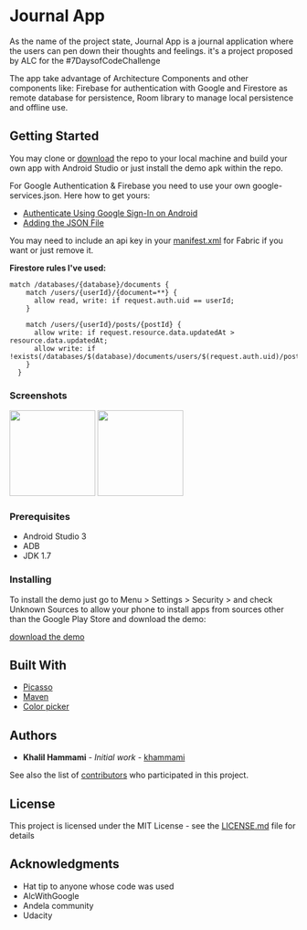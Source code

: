 # Journal App

As the name of the project state, Journal App is a journal application where the users can pen down their thoughts and feelings.
it's a project proposed by ALC for the #7DaysofCodeChallenge

The app take advantage of Architecture Components and other components like: Firebase for authentication with Google and Firestore as remote database for persistence, Room library to manage local persistence and offline use.

## Getting Started

You may clone or [download](https://github.com/khammami/journal-app/archive/master.zip) the repo to your local machine and build your own app with Android Studio or just install the demo apk within the repo.

For Google Authentication & Firebase you need to use your own google-services.json. Here how to get yours:

* [Authenticate Using Google Sign-In on Android](https://firebase.google.com/docs/auth/android/google-signin)
* [Adding the JSON File](https://developers.google.com/android/guides/google-services-plugin#adding_the_json_file)

You may need to include an api key in your [manifest.xml](https://github.com/khammami/journal-app/blob/411291d3934ded74f1d1c4bfec80a900a321c2a8/app/src/main/AndroidManifest.xml#L29) for Fabric if you want or just remove it.

**Firestore rules I've used:**
```
match /databases/{database}/documents {
    match /users/{userId}/{document=**} {
      allow read, write: if request.auth.uid == userId;
    }
    
    match /users/{userId}/posts/{postId} {
      allow write: if request.resource.data.updatedAt > resource.data.updatedAt;
      allow write: if !exists(/databases/$(database)/documents/users/$(request.auth.uid)/posts/$(request.resource.data.id))
    }
  }
  ```

### Screenshots
<img src="https://raw.githubusercontent.com/khammami/journal-app/master/release/screenshots/Screenshot_2018-07-01-16-23-44.png" width="150"> <img src="https://raw.githubusercontent.com/khammami/journal-app/master/release/screenshots/Screenshot_2018-07-01-16-23-33.png" width="150">

### Prerequisites

* Android Studio 3
* ADB
* JDK 1.7

### Installing

To install the demo just go to Menu > Settings > Security > and check Unknown Sources to allow your phone to install apps 
from sources other than the Google Play Store and download the demo:

[download the demo](https://github.com/khammami/journal-app/raw/master/release/app-release.apk)

## Built With

* [Picasso](http://square.github.io/picasso/)
* [Maven](https://maven.apache.org/)
* [Color picker](https://android.googlesource.com/platform/frameworks/opt/colorpicker/)

## Authors

* **Khalil Hammami** - *Initial work* - [khammami](https://github.com/khammami)

See also the list of [contributors](https://github.com/khammami/journal-app/graphs/contributors) who participated in this project.

## License

This project is licensed under the MIT License - see the [LICENSE.md](LICENSE.md) file for details

## Acknowledgments

* Hat tip to anyone whose code was used
* AlcWithGoogle
* Andela community
* Udacity
